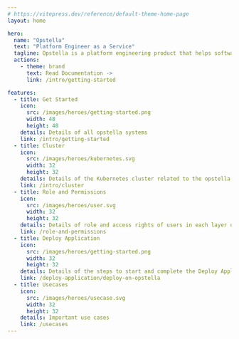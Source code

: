 ```yaml
---
# https://vitepress.dev/reference/default-theme-home-page
layout: home

hero:
  name: "Opstella"
  text: "Platform Engineer as a Service"
  tagline: Opstella is a platform engineering product that helps software development in organizations more efficiently with the concept of DevSecOps so that your company has the advantage of automation deployment to production to the market quickly and securely.
  actions:
    - theme: brand
      text: Read Documentation ->
      link: /intro/getting-started

features:
  - title: Get Started
    icon:
      src: /images/heroes/getting-started.png
      width: 48
      height: 48
    details: Details of all opstella systems
    link: /intro/getting-started
  - title: Cluster
    icon:
      src: /images/heroes/kubernetes.svg
      width: 32
      height: 32
    details: Details of the Kubernetes cluster related to the opstella system
    link: /intro/cluster
  - title: Role and Permissions
    icon:
      src: /images/heroes/user.svg
      width: 32
      height: 32
    details: Details of role and access rights of users in each layer of opstella and how to use the user menu
    link: /role-and-permissions
  - title: Deploy Application
    icon:
      src: /images/heroes/getting-started.png
      width: 32
      height: 32
    details: Details of the steps to start and complete the Deploy Application
    link: /deploy-application/deploy-on-opstella
  - title: Usecases
    icon:
      src: /images/heroes/usecase.svg
      width: 32
      height: 32
    details: Important use cases
    link: /usecases
---
```


